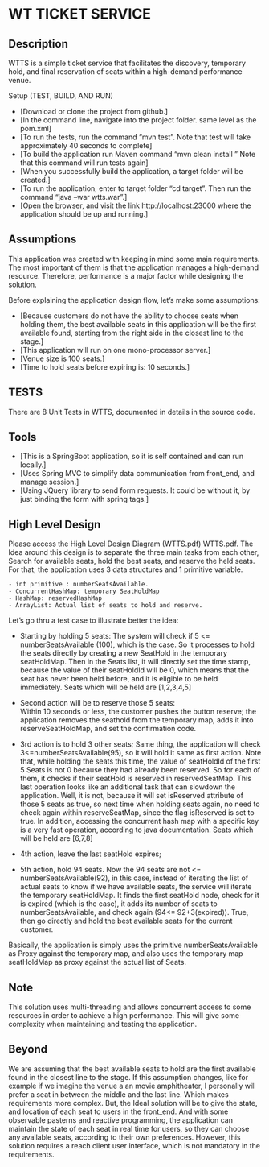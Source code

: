 # WT TICKET SERVICE

## Description 
WTTS is a simple ticket service that facilitates the discovery, temporary hold, and final reservation of seats within a high-demand performance venue. 
 
 
Setup (TEST, BUILD, AND RUN) 
* [Download or clone the project from github.] 
* [In the command line, navigate into the project folder. same level as the pom.xml] 
* [To run the tests, run the command “mvn test”. Note that test will take approximately 40 seconds to complete] 
* [To build the application run Maven command “mvn clean install ” Note that this command will run tests again] 
* [When you successfully build the application, a target folder will be created.] 
* [To run the application, enter to target folder “cd target”. Then run the command “java –war wtts.war”.] 
* [Open the browser, and visit the link http://localhost:23000 where the application should be up and running.] 
 
 
## Assumptions 
This application was created with keeping in mind some main requirements. The most important of them is that the application manages a high-demand resource. Therefore, performance is a major factor while designing the solution. 

Before explaining the application design flow, let’s make some assumptions: 
* [Because customers do not have the ability to choose seats when holding them, the best available seats in this application will be the first available found, starting from the right side in the closest line to the stage.] 
* [This application will run on one mono-processor server.] 
* [Venue size is 100 seats.]
* [Time to hold seats before expiring is: 10 seconds.] 
 
 
## TESTS 
There are 8 Unit Tests in WTTS, documented in details in the source code. 

## Tools 
* [This is a SpringBoot application, so it is self contained and can run locally.] 
* [Uses Spring MVC to simplify data communication from front_end, and manage session.]
* [Using JQuery library to send form requests. It could be without it, by just binding the form with spring tags.] 
 
 
## High Level Design 
Please access the High Level Design Diagram (WTTS.pdf) WTTS.pdf. 
The Idea around this design is to separate the three main tasks from each other, Search for available seats, hold the best seats, and reserve the held seats. For that, the application uses 3 data structures and 1 primitive variable. 
 
 ```
- int primitive : numberSeatsAvailable. 
- ConcurrentHashMap: temporary SeatHoldMap 
- HashMap: reservedHashMap 
- ArrayList: Actual list of seats to hold and reserve. 
```
Let’s go thru a test case to illustrate better the idea: 
 
- Starting by holding 5 seats: 
The system will check if 5 <= numberSeatsAvailable (100), which is the case. So it processes to hold the seats directly by creating a new SeatHold in the temporary seatHoldMap. Then in the Seats list, it will directly set the time stamp, because the value of their seatHoldId will be 0, which means that the seat has never been held before, and it is eligible to be held immediately. Seats which will be held are [1,2,3,4,5]
 
- Second action will be to reserve those 5 seats:  
Within 10 seconds or less, the customer pushes the button reserve; the application removes the seathold from the temporary map, adds it into reserveSeatHoldMap, and set the confirmation code.
 
- 3rd action is to hold 3 other seats; 
Same thing, the application will check 3<=numberSeatsAvailable(95), so it will hold it same as first action. Note that, while holding the seats this time, the value of seatHoldId of the first 5 Seats is not 0 because they had already been reserved. So for each of them, it checks if their seatHold is reserved in reservedSeatMap. This last operation looks like an additional task that can slowdown the application. Well, it is not, because it will set isReserved attribute of those 5 seats as true, so next time when holding seats again, no need to check again within reserveSeatMap, since the flag isReserved is set to true. In addition, accessing the concurrent hash map with a specific key is a very fast operation, according to java documentation. Seats which will be held are [6,7,8]
 
- 4th action, leave the last seatHold expires; 
 
- 5th action, hold 94 seats. 
Now the 94 seats are not <= numberSeatsAvailable(92), in this case, instead of iterating the list of actual seats to know if we have available seats, the service will iterate the temporary seatHoldMap. It finds the first seatHold node, check for it is expired (which is the case), it adds its number of seats to numberSeatsAvailable, and check again (94<= 92+3(expired)). True, then go directly and hold the best available seats for the current customer. 

Basically, the application is simply uses the primitive numberSeatsAvailable as Proxy against the temporary map, and also uses the temporary map seatHoldMap as proxy against the actual list of Seats. 
 
 
## Note 
This solution uses multi-threading and allows concurrent access to some resources in order to achieve a high performance. This will give some complexity when maintaining and testing the application. 
 
 
## Beyond 
We are assuming that the best available seats to hold are the first available found in the closest line to the stage. If this assumption changes, like for example if we imagine the venue a an movie amphitheater, I personally will prefer a seat in between the middle and the last line. Which makes requirements more complex. But, the Ideal solution will be to give the state, and location of each seat to users in the front_end. And with some observable pasterns and reactive programming, the application can maintain the state of each seat in real time for users, so they can choose any available seats, according to their own preferences. However, this solution requires a reach client user interface, which is not mandatory in the requirements. 
 
 
 